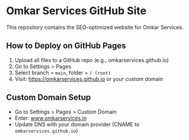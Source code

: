 # Omkar Services GitHub Site

This repository contains the SEO-optimized website for Omkar Services.

## How to Deploy on GitHub Pages

1. Upload all files to a GitHub repo (e.g., omkarservices.github.io)
2. Go to Settings > Pages
3. Select branch = `main`, folder = `/ (root)`
4. Visit: https://omkarservices.github.io or your custom domain

## Custom Domain Setup

- Go to Settings > Pages > Custom Domain
- Enter: www.omkarservices.in
- Update DNS with your domain provider (CNAME to `omkarservices.github.io`)

